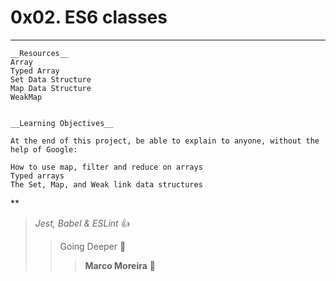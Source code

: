 # 0x02. ES6 classes
***

    __Resources__
    Array
    Typed Array
    Set Data Structure
    Map Data Structure
    WeakMap


    __Learning Objectives__

    At the end of this project, be able to explain to anyone, without the help of Google:

    How to use map, filter and reduce on arrays
    Typed arrays
    The Set, Map, and Weak link data structures

**
> _Jest, Babel & ESLint_ :+1:
>> Going Deeper :muscle:
>>> __Marco Moreira__ :clap:
